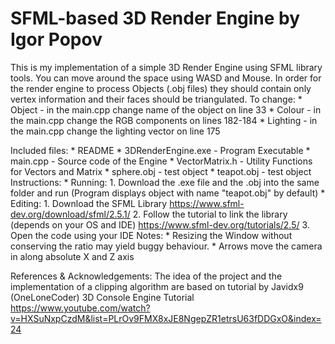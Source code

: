 # SFML-based 3D Render Engine by Igor Popov
This is my implementation of a simple 3D Render Engine using SFML library tools.
You can move around the space using WASD and Mouse.
In order for the render engine to process Objects (.obj files) they should contain only vertex information and their faces should be triangulated.
To change:
	* Object - in the main.cpp change name of the object on line 33
	* Colour - in the main.cpp change the RGB components on lines 182-184
	* Lighting - in the main.cpp change the lighting vector on line 175

Included files:
	* README
	* 3DRenderEngine.exe - Program Executable
	* main.cpp - Source code of the Engine
	* VectorMatrix.h - Utility Functions for Vectors and Matrix
	* sphere.obj - test object
	* teapot.obj - test object
Instructions:
	* Running:
		1. Download the .exe file and the .obj into the same folder and run (Program displays object with name "teapot.obj" by default)
	* Editing:
 		1. Download the SFML Library https://www.sfml-dev.org/download/sfml/2.5.1/
		2. Follow the tutorial to link the library (depends on your OS and IDE) https://www.sfml-dev.org/tutorials/2.5/
		3. Open the code using your IDE
Notes:
	* Resizing the Window without conserving the ratio may yield buggy behaviour.
	* Arrows move the camera in along absolute X and Z axis

References & Acknowledgements:
	The idea of the project and the implementation of a clipping algorithm are based on tutorial by Javidx9 (OneLoneCoder) 3D Console Engine Tutorial https://www.youtube.com/watch?v=HXSuNxpCzdM&list=PLrOv9FMX8xJE8NgepZR1etrsU63fDDGxO&index=24
	
